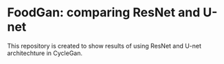 # FoodGan: comparing ResNet and U-net
This repository is created to show results of using ResNet and U-net architechture in CycleGan. 
